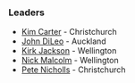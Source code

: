 ### Leaders

* [Kim Carter](mailto:kim.carter@owasp.org) - Christchurch
* [John DiLeo](mailto:john.dileo@owasp.org) - Auckland
* [Kirk Jackson](mailto:kirk.jackson@owasp.org) - Wellington
* [Nick Malcolm](mailto:nick.malcolm@owasp.org) - Wellington
* [Pete Nicholls](mailto:pete.nicholls@owasp.org) - Christchurch
